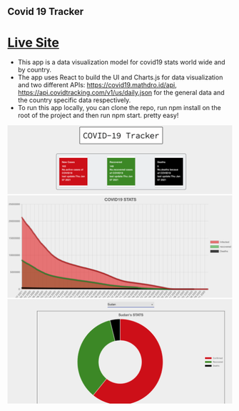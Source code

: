 ## Covid 19 Tracker

# [Live Site](https://suspicious-ptolemy-238277.netlify.app/)
- This app is a data visualization model for covid19 stats world wide and
by country.
- The app uses React to build the UI and Charts.js for data visualization and two different APIs: https://covid19.mathdro.id/api, https://api.covidtracking.com/v1/us/daily.json
for the general data and the country specific data respectively.
- To run this app locally, you can clone the repo, run npm install on the root of the project and then run npm start. pretty easy!

![Site](src/visual.png)
![Site](src/visual-1.png)
![Site](src/visual-2.png)

